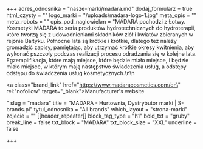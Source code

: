 +++
adres_odnosnika = "nasze-marki/madara.md"
dodaj_formularz = true
html_czysty = ""
logo_marki = "/uploads/madara-logo-1.jpg"
meta_opis = ""
meta_robots = ""
opis_pod_naglowiekm = "MÁDARA pochodzi z Łotwy. Kosmetyki MÁDARA to seria produktów hydrotechnicznych do hydroterapii, które tworzą się z udowodnieniami składników ziół i kwiatów zbieranych w rejonie Bałtyku. Północne lata są krótkie i krótkie, dlatego też należy gromadzić zapisy, pamiętając, aby utrzymać krótkie okresy kwitnienia, aby wykonać pszczoły podczas realizacji procesu odradzania się w kolejne lata. Egzemplifikacja, które mają miejsce, które będzie miało miejsce, i będzie miało miejsce, w którym mają następstwo świadczenia usług, a odstępy odstępu do świadczenia usług kosmetycznych.\n\n    <p><a class=\"brand_link\" href=\"https://www.madaracosmetics.com/en\" rel:\"nofollow\" target=\"_blank\">Manufacturer's website</a></p>"
slug = "madara"
title = "MADARA - Hurtownia, Dystrybutor marki | S-brands.pl"
tytul_odnosnika = "All brands"
which_layout = "strona-marki"
zdjecie = ""
[[header_repeater]]
block_tag_type = "h1"
bold_txt = "gruby"
break_line = false
txt_block = "MADARA"
txt_block_size = "XXL"
underline = false

+++
